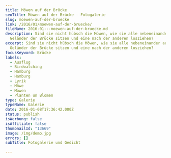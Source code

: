 ```yaml
---
title: Möwen auf der Brücke
seoTitle: Möwen auf der Brücke - Fotogalerie
slug: moewen-auf-der-bruecke
link: /2016/01/moewen-auf-der-bruecke/
fileName: 2016-01---moewen-auf-der-bruecke.md
description: Sind sie nicht hübsch die Möwen, wie sie alle nebeneinander auf dem
  Geländer der Brücke sitzen und eine nach der anderen losziehen?
excerpt: Sind sie nicht hübsch die Möwen, wie sie alle nebeneinander auf dem
  Geländer der Brücke sitzen und eine nach der anderen losziehen?
focusKeyword: Brücke
labels:
  - Ausflug
  - Birdwatching
  - Hamburg
  - Hamburg
  - Lyrik
  - Möwe
  - Möwen
  - Planten un Blomen
type: Galerie
typeName: Galerie
date: 2016-01-08T17:36:42.000Z
status: publish
isWerbung: false
isAffiliate: false
thumbnailId: "13669"
image: /img/demo.jpg
errors: []
subTitle: Fotogalerie und Gedicht
  
---
```



  